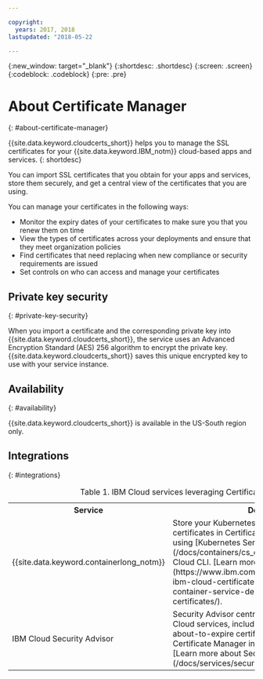 ```yaml
---

copyright:
  years: 2017, 2018
lastupdated: "2018-05-22

---
```

{:new_window: target="_blank"}
{:shortdesc: .shortdesc}
{:screen: .screen}
{:codeblock: .codeblock}
{:pre: .pre}

# About Certificate Manager
{: #about-certificate-manager}

{{site.data.keyword.cloudcerts_short}} helps you to manage the SSL certificates for your {{site.data.keyword.IBM_notm}} cloud-based apps and services.
{: shortdesc}

You can import SSL certificates that you obtain for your apps and services, store them securely, and get a central view of the certificates that you are using.

You can manage your certificates in the following ways:

* Monitor the expiry dates of your certificates to make sure you that you renew them on time
* View the types of certificates across your deployments and ensure that they meet organization policies
* Find certificates that need replacing when new compliance or security requirements are issued
* Set controls on who can access and manage your certificates

## Private key security
{: #private-key-security}

When you import a certificate and the corresponding private key into {{site.data.keyword.cloudcerts_short}}, the service uses an Advanced Encryption Standard (AES) 256 algorithm to encrypt the private key. {{site.data.keyword.cloudcerts_short}} saves this unique encrypted key to use with your service instance.

## Availability
{: #availability}

{{site.data.keyword.cloudcerts_short}} is available in the US-South region only.

## Integrations
{: #integrations}
<table>
<caption> Table 1. IBM Cloud services leveraging Certificate Manager</caption>
  <tr>
    <th> Service </th>
    <th> Description </th>
  </tr>
  <tr>
    <td>{{site.data.keyword.containerlong_notm}}</td>
    <td>Store your Kubernetes cluster custom domain certificates in Certificate Manager, then deploy them using [Kubernetes Service plug-in commands](/docs/containers/cs_cli_reference.html) for the IBM Cloud CLI. [Learn more about this integration](https://www.ibm.com/blogs/bluemix/2018/01/use-ibm-cloud-certificate-manager-ibm-cloud-container-service-deploy-custom-domain-tls-certificates/).</td>
  </tr>
  <tr>
    <td>IBM Cloud Security Advisor</td>
    <td>Security Advisor centralizes the insights of IBM Cloud services, including indication of expired and about-to-expire certificates in instances of Certificate Manager in your IBM Cloud account. [Learn more about Security Advisor](/docs/services/security-advisor/index.html#index)</td>
  </tr>
</table>

